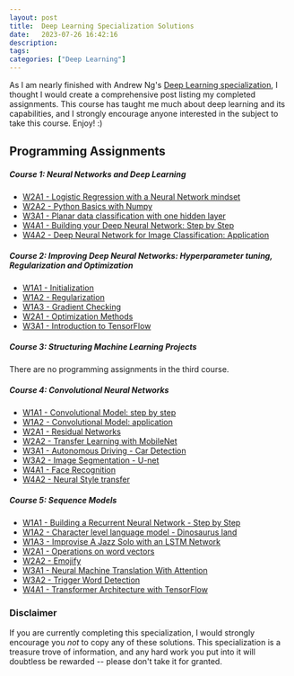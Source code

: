 ```yaml
---
layout: post
title:  Deep Learning Specialization Solutions
date:   2023-07-26 16:42:16
description: 
tags: 
categories: ["Deep Learning"]
---
```


As I am nearly finished with Andrew Ng's [Deep Learning specialization](https://www.coursera.org/specializations/deep-learning), I thought I would create a comprehensive post listing my completed assignments. This course has taught me much about deep learning and its capabilities, and I strongly encourage anyone interested in the subject to take this course. Enjoy! :)

## Programming Assignments

##### Course 1: Neural Networks and Deep Learning

- [W2A1 - Logistic Regression with a Neural Network mindset](https://github.com/BMCARDONA/Deep-Learning-Specialization-Solutions/tree/main/1%20-%20Neural%20Networks%20and%20Deep%20Learning/week_2/logistic_regression_with_a_neural_network_mindset)
- [W2A2 - Python Basics with Numpy](https://github.com/BMCARDONA/Deep-Learning-Specialization-Solutions/tree/main/1%20-%20Neural%20Networks%20and%20Deep%20Learning/week_2/python_basics_with_numpy)
- [W3A1 - Planar data classification with one hidden layer](https://github.com/BMCARDONA/Deep-Learning-Specialization-Solutions/tree/main/1%20-%20Neural%20Networks%20and%20Deep%20Learning/week_3/planar_data_classification_with_one_hidden_layer)
- [W4A1 - Building your Deep Neural Network: Step by Step](https://github.com/BMCARDONA/Deep-Learning-Specialization-Solutions/tree/main/1%20-%20Neural%20Networks%20and%20Deep%20Learning/week_4/building_your_deep_neural_network)
- [W4A2 - Deep Neural Network for Image Classification: Application](https://github.com/BMCARDONA/Deep-Learning-Specialization-Solutions/tree/main/1%20-%20Neural%20Networks%20and%20Deep%20Learning/week_4/deep_neural_network_application)

##### Course 2: Improving Deep Neural Networks: Hyperparameter tuning, Regularization and Optimization

- [W1A1 - Initialization](https://github.com/BMCARDONA/Deep-Learning-Specialization-Solutions/tree/main/2%20-%20Improving%20Deep%20Neural%20Networks%3A%20Hyperparameter%20Tuning%2C%20Regularization%2C%20and%20Optimization/week_1/1_initialization)
- [W1A2 - Regularization](https://github.com/BMCARDONA/Deep-Learning-Specialization-Solutions/tree/main/2%20-%20Improving%20Deep%20Neural%20Networks%3A%20Hyperparameter%20Tuning%2C%20Regularization%2C%20and%20Optimization/week_1/2_regularization)
- [W1A3 - Gradient Checking](https://github.com/BMCARDONA/Deep-Learning-Specialization-Solutions/tree/main/2%20-%20Improving%20Deep%20Neural%20Networks%3A%20Hyperparameter%20Tuning%2C%20Regularization%2C%20and%20Optimization/week_1/3_gradient_checking)
- [W2A1 - Optimization Methods](https://github.com/BMCARDONA/Deep-Learning-Specialization-Solutions/tree/main/2%20-%20Improving%20Deep%20Neural%20Networks%3A%20Hyperparameter%20Tuning%2C%20Regularization%2C%20and%20Optimization/week_2/optimization_methods/graded_functions)
- [W3A1 - Introduction to TensorFlow](https://github.com/BMCARDONA/Deep-Learning-Specialization-Solutions/tree/main/2%20-%20Improving%20Deep%20Neural%20Networks%3A%20Hyperparameter%20Tuning%2C%20Regularization%2C%20and%20Optimization/week_3/tensorflow_introduction)

##### Course 3: Structuring Machine Learning Projects

There are no programming assignments in the third course. 

##### Course 4: Convolutional Neural Networks

- [W1A1 - Convolutional Model: step by step](https://github.com/BMCARDONA/Deep-Learning-Specialization-Solutions/tree/main/4%20-%20Convolutional%20Neural%20Networks/week_1/1_convolutional_model_step_by_step)
- [W1A2 - Convolutional Model: application](https://github.com/BMCARDONA/Deep-Learning-Specialization-Solutions/tree/main/4%20-%20Convolutional%20Neural%20Networks/week_1/2_convolutional_model_application)
- [W2A1 - Residual Networks](https://github.com/BMCARDONA/Deep-Learning-Specialization-Solutions/tree/main/4%20-%20Convolutional%20Neural%20Networks/week_2/residual_neural_networks)
- [W2A2 - Transfer Learning with MobileNet](https://github.com/BMCARDONA/Deep-Learning-Specialization-Solutions/tree/main/4%20-%20Convolutional%20Neural%20Networks/week_2/transfer_learning_with_Mobile_Net)
- [W3A1 - Autonomous Driving - Car Detection](https://github.com/BMCARDONA/Deep-Learning-Specialization-Solutions/tree/main/4%20-%20Convolutional%20Neural%20Networks/week_3/1_car_detection_with_yolo)
- [W3A2 - Image Segmentation - U-net](https://github.com/BMCARDONA/Deep-Learning-Specialization-Solutions/tree/main/4%20-%20Convolutional%20Neural%20Networks/week_3/2_image_segmentation_with_u_net)
- [W4A1 - Face Recognition](https://github.com/BMCARDONA/Deep-Learning-Specialization-Solutions/tree/main/4%20-%20Convolutional%20Neural%20Networks/week_4/1_face_recognition)
- [W4A2 - Neural Style transfer](https://github.com/BMCARDONA/Deep-Learning-Specialization-Solutions/tree/main/4%20-%20Convolutional%20Neural%20Networks/week_4/2_art_generation_with_neural_style_transfer)

##### Course 5: Sequence Models

- [W1A1 - Building a Recurrent Neural Network - Step by Step](https://github.com/BMCARDONA/Deep-Learning-Specialization-Solutions/tree/main/5%20-%20Sequence%20Models/week_1/1_building_your_recurrent_neural_network_step_by_step)
- [W1A2 - Character level language model - Dinosaurus land](https://github.com/BMCARDONA/Deep-Learning-Specialization-Solutions/tree/main/5%20-%20Sequence%20Models/week_1/2_dinosaur_island_character_level_language_modeling)
- [W1A3 - Improvise A Jazz Solo with an LSTM Network](https://github.com/BMCARDONA/Deep-Learning-Specialization-Solutions/tree/main/5%20-%20Sequence%20Models/week_1/3_jazz_improvisation_with_LSTM)
- [W2A1 - Operations on word vectors](https://github.com/BMCARDONA/Deep-Learning-Specialization-Solutions/tree/main/5%20-%20Sequence%20Models/week_2/1_operations_on_word_vectors_debiasing)
- [W2A2 - Emojify](https://github.com/BMCARDONA/Deep-Learning-Specialization-Solutions/tree/main/5%20-%20Sequence%20Models/week_2/2_emojify)
- [W3A1 - Neural Machine Translation With Attention](https://github.com/BMCARDONA/Deep-Learning-Specialization-Solutions/tree/main/5%20-%20Sequence%20Models/week_3/1_neural_machine_translation)
- [W3A2 - Trigger Word Detection](https://github.com/BMCARDONA/Deep-Learning-Specialization-Solutions/tree/main/5%20-%20Sequence%20Models/week_3/2_trigger_word_detection)
- [W4A1 - Transformer Architecture with TensorFlow](https://github.com/BMCARDONA/Deep-Learning-Specialization-Solutions/tree/main/5%20-%20Sequence%20Models/week_4/3_transformers_architecture_with_tensorflow)

### Disclaimer

If you are currently completing this specialization, I would strongly encourage you *not* to copy any of these solutions. This specialization is a treasure trove of information, and any hard work you put into it will doubtless be rewarded -- please don't take it for granted.
